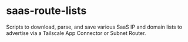 # saas-route-lists

Scripts to download, parse, and save various SaaS IP and domain lists to advertise via a Tailscale App Connector or Subnet Router.
